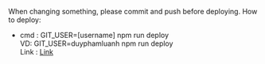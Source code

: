 When changing something, please commit and push before deploying.
How to deploy:
- cmd : GIT_USER=[username] npm run deploy  
VD: GIT_USER=duyphamluanh npm run deploy  
Link : [Link](https://elolms-documentation.github.io/)

